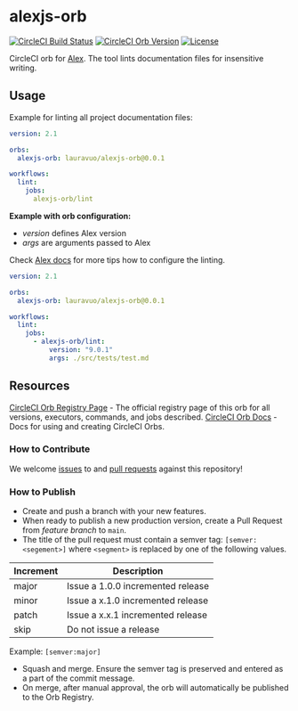 # alexjs-orb

[![CircleCI Build Status](https://circleci.com/gh/lauravuo/alexjs-orb.svg?style=shield "CircleCI Build Status")](https://circleci.com/gh/lauravuo/alexjs-orb) 
[![CircleCI Orb Version](https://img.shields.io/badge/endpoint.svg?url=https://badges.circleci.io/orb/lauravuo/alexjs-orb)](https://circleci.com/orbs/registry/orb/lauravuo/alexjs-orb)
[![License](https://img.shields.io/badge/License-Apache%202.0-blue.svg)](https://opensource.org/licenses/Apache-2.0)


CircleCI orb for [Alex](https://alexjs.com/). The tool lints documentation files for insensitive writing.

## Usage

Example for linting all project documentation files:

```yaml
version: 2.1

orbs:
  alexjs-orb: lauravuo/alexjs-orb@0.0.1

workflows:
  lint:
    jobs:
      alexjs-orb/lint

```

**Example with orb configuration:**

* *version* defines Alex version
* *args* are arguments passed to Alex 

Check [Alex docs](https://github.com/get-alex/alex) for more tips how to configure the linting.

```yaml
version: 2.1

orbs:
  alexjs-orb: lauravuo/alexjs-orb@0.0.1

workflows:
  lint:
    jobs:
      - alexjs-orb/lint:
          version: "9.0.1"
          args: ./src/tests/test.md

```

## Resources

[CircleCI Orb Registry Page](https://circleci.com/orbs/registry/orb/lauravuo/alexjs-orb) - The official registry page of this orb for all versions, executors, commands, and jobs described.
[CircleCI Orb Docs](https://circleci.com/docs/2.0/orb-intro/#section=configuration) - Docs for using and creating CircleCI Orbs.

### How to Contribute

We welcome [issues](https://github.com/lauravuo/alexjs-orb/issues) to and [pull requests](https://github.com/lauravuo/alexjs-orb/pulls) against this repository!

### How to Publish
* Create and push a branch with your new features.
* When ready to publish a new production version, create a Pull Request from _feature branch_ to `main`.
* The title of the pull request must contain a semver tag: `[semver:<segement>]` where `<segment>` is replaced by one of the following values.

| Increment | Description|
| ----------| -----------|
| major     | Issue a 1.0.0 incremented release|
| minor     | Issue a x.1.0 incremented release|
| patch     | Issue a x.x.1 incremented release|
| skip      | Do not issue a release|

Example: `[semver:major]`

* Squash and merge. Ensure the semver tag is preserved and entered as a part of the commit message.
* On merge, after manual approval, the orb will automatically be published to the Orb Registry.

